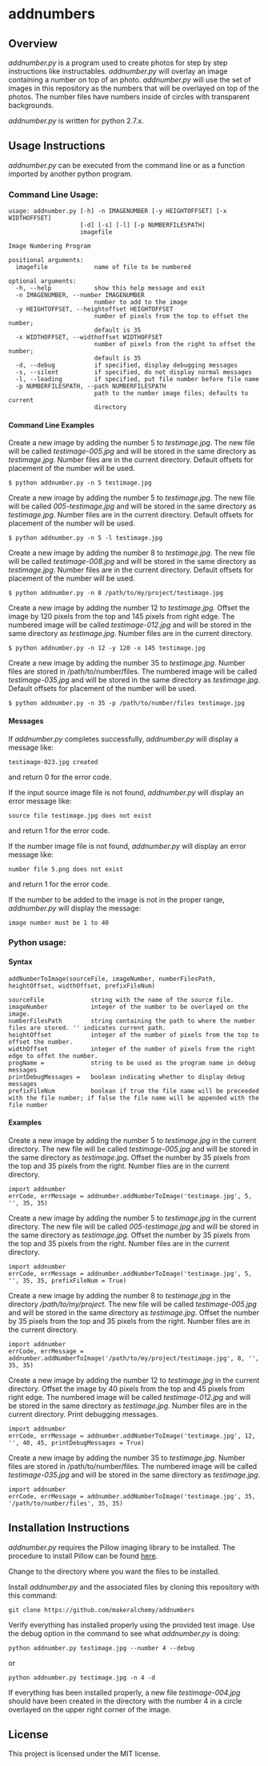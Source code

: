 # addnumbers

## Overview
*addnumber.py* is a program used to create photos for step by step instructions like instructables. *addnumber.py* will overlay an image containing a number on top of an photo.  *addnumber.py* will use the set of images in this repository as the numbers that will be overlayed on top of the photos. The number files have numbers inside of circles with transparent backgrounds.

*addnumber.py* is written for python 2.7.x.

## Usage Instructions

*addnumber.py* can be executed from the command line or as a function imported by another python program.

### Command Line Usage:

    usage: addnumber.py [-h] -n IMAGENUMBER [-y HEIGHTOFFSET] [-x WIDTHOFFSET]
                        [-d] [-s] [-l] [-p NUMBERFILESPATH]
                        imagefile

    Image Numbering Program

    positional arguments:
      imagefile             name of file to be numbered

    optional arguments:
      -h, --help            show this help message and exit
      -n IMAGENUMBER, --number IMAGENUMBER
                            number to add to the image
      -y HEIGHTOFFSET, --heightoffset HEIGHTOFFSET
                            number of pixels from the top to offset the number;
                            default is 35
      -x WIDTHOFFSET, --widthoffset WIDTHOFFSET
                            number of pixels from the right to offset the number;
                            default is 35
      -d, --debug           if specified, display debugging messages
      -s, --silent          if specified, do not display normal messages
      -l, --leading         if specified, put file number before file name
      -p NUMBERFILESPATH, --path NUMBERFILESPATH
                            path to the number image files; defaults to current
                            directory
     
    
#### Command Line Examples
Create a new image by adding the number 5 to *testimage.jpg*. The new file will be called *testimage-005.jpg* and will be stored in the same directory as *testimage.jpg*. Number files are in the current directory. Default offsets for placement of the number will be used.

    $ python addnumber.py -n 5 testimage.jpg

Create a new image by adding the number 5 to *testimage.jpg*. The new file will be called *005-testimage.jpg* and will be stored in the same directory as *testimage.jpg*. Number files are in the current directory. Default offsets for placement of the number will be used.

    $ python addnumber.py -n 5 -l testimage.jpg

Create a new image by adding the number 8 to *testimage.jpg*. The new file will be called *testimage-008.jpg* and will be stored in the same directory as *testimage.jpg*. Number files are in the current directory. Default offsets for placement of the number will be used.

    $ python addnumber.py -n 8 /path/to/my/project/testimage.jpg

Create a new image by adding the number 12 to *testimage.jpg*. Offset the image by 120 pixels from the top and 145 pixels from right edge.  The numbered image will be called *testimage-012.jpg* and will be stored in the same directory as *testimage.jpg*. Number files are in the current directory.

    $ python addnumber.py -n 12 -y 120 -x 145 testimage.jpg

Create a new image by adding the number 35 to *testimage.jpg*. Number files are stored in /path/to/number/files. The numbered image will be called *testimage-035.jpg* and will be stored in the same directory as *testimage.jpg*. Default offsets for placement of the number will be used.

    $ python addnumber.py -n 35 -p /path/to/number/files testimage.jpg

#### Messages
If *addnumber.py* completes successfully, *addnumber.py* will display a message like:

    testimage-023.jpg created

and return 0 for the error code.

If the input source image file is not found, *addnumber.py* will display an error message like: 

    source file testimage.jpg does not exist

and return 1 for the error code.

If the number image file is not found, *addnumber.py* will display an error message like:

    number file 5.png does not exist

and return 1 for the error code.

If the number to be added to the image is not in the proper range, *addnumber.py* will display the message:

    image number must be 1 to 40

### Python usage:
#### Syntax
    addNumberToImage(sourceFile, imageNumber, numberFilesPath, heightOffset, widthOffset, prefixFileNum)

    sourceFile             string with the name of the source file.
    imageNumber            integer of the number to be overlayed on the image.
    numberFilesPath        string containing the path to where the number files are stored. '' indicates current path.
    heightOffset           integer of the number of pixels from the top to offset the number.
    widthOffset            integer of the number of pixels from the right edge to offet the number.
    progName =             string to be used as the program name in debug messages
    printDebugMessages =   boolean indicating whether to display debug messages
    prefixFileNum          boolean if true the file name will be preceeded with the file number; if false the file name will be appended with the file number
#### Examples
Create a new image by adding the number 5 to *testimage.jpg* in the current directory. The new file will be called *testimage-005.jpg* and will be stored in the same directory as *testimage.jpg*. Offset the number by 35 pixels from the top and 35 pixels from the right. Number files are in the current directory.

    import addnumber
    errCode, errMessage = addnumber.addNumberToImage('testimage.jpg', 5, '', 35, 35)

Create a new image by adding the number 5 to *testimage.jpg* in the current directory. The new file will be called *005-testimage.jpg* and will be stored in the same directory as *testimage.jpg*. Offset the number by 35 pixels from the top and 35 pixels from the right. Number files are in the current directory.

    import addnumber
    errCode, errMessage = addnumber.addNumberToImage('testimage.jpg', 5, '', 35, 35, prefixFileNum = True)

Create a new image by adding the number 8 to *testimage.jpg* in the directory */path/to/my/project*. The new file will be called *testimage-005.jpg* and will be stored in the same directory as *testimage.jpg*. Offset the number by 35 pixels from the top and 35 pixels from the right. Number files are in the current directory.

    import addnumber
    errCode, errMessage = addnumber.addNumberToImage('/path/to/my/project/testimage.jpg', 8, '', 35, 35)

Create a new image by adding the number 12 to *testimage.jpg* in the current directory. Offset the image by 40 pixels from the top and 45 pixels from right edge.  The numbered image will be called *testimage-012.jpg* and will be stored in the same directory as *testimage.jpg*. Number files are in the current directory. Print debugging messages.

    import addnumber
    errCode, errMessage = addnumber.addNumberToImage('testimage.jpg', 12, '', 40, 45, printDebugMessages = True)

Create a new image by adding the number 35 to *testimage.jpg*. Number files are stored in /path/to/number/files. The numbered image will be called *testimage-035.jpg* and will be stored in the same directory as *testimage.jpg*. 
  
    import addnumber
    errCode, errMessage = addnumber.addNumberToImage('testimage.jpg', 35, '/path/to/number/files', 35, 35)

## Installation Instructions
*addnumber.py* requires the Pillow imaging library to be installed. The procedure to install Pillow can be found [here](https://python-pillow.org/).

Change to the directory where you want the files to be installed.

Install *addnumber.py* and the associated files by cloning this repository with this command:

    git clone https://github.com/makeralchemy/addnumbers

Verify everything has installed properly using the provided test image. Use the debug option in the command to see what *addnumber.py* is doing:

    python addnumber.py testimage.jpg --number 4 --debug

or

    python addnumber.py testimage.jpg -n 4 -d 

If everything has been installed properly, a new file *testimage-004.jpg* should have been created in the directory with the number 4 in a circle overlayed on the upper right corner of the image.

## License
This project is licensed under the MIT license.

